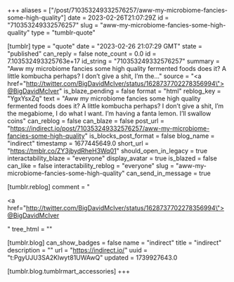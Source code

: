 +++
aliases = ["/post/710353249332576257/aww-my-microbiome-fancies-some-high-quality"]
date = 2023-02-26T21:07:29Z
id = "710353249332576257"
slug = "aww-my-microbiome-fancies-some-high-quality"
type = "tumblr-quote"

[tumblr]
type = "quote"
date = "2023-02-26 21:07:29 GMT"
state = "published"
can_reply = false
note_count = 0.0
id = 7.103532493325763e+17
id_string = "710353249332576257"
summary = "Aww my microbiome fancies some high quality fermented foods does it? A little kombucha perhaps? I don’t give a shit, I’m the..."
source = "<a href=\"http://twitter.com/BigDavidMcIver/status/1628737702278356994\">@BigDavidMcIver</a>"
is_blaze_pending = false
format = "html"
reblog_key = "YgxYsxZq"
text = "Aww my microbiome fancies some high quality fermented foods does it? A little kombucha perhaps? I don’t give a shit, I’m the megabiome, I do what I want. I’m having a fanta lemon. I’ll swallow coins"
can_reblog = false
can_blaze = false
post_url = "https://indirect.io/post/710353249332576257/aww-my-microbiome-fancies-some-high-quality"
is_blocks_post_format = false
blog_name = "indirect"
timestamp = 1677445649.0
short_url = "https://tmblr.co/ZY3jbydRheH3Wq01"
should_open_in_legacy = true
interactability_blaze = "everyone"
display_avatar = true
is_blazed = false
can_like = false
interactability_reblog = "everyone"
slug = "aww-my-microbiome-fancies-some-high-quality"
can_send_in_message = true

[tumblr.reblog]
comment = "<p><a href=\"http://twitter.com/BigDavidMcIver/status/1628737702278356994\">@BigDavidMcIver</a></p>"
tree_html = ""

[tumblr.blog]
can_show_badges = false
name = "indirect"
title = "indirect"
description = ""
url = "https://indirect.io/"
uuid = "t:PgyUJU3SA2Klwyt81UWAwQ"
updated = 1739927643.0

[tumblr.blog.tumblrmart_accessories]
+++
